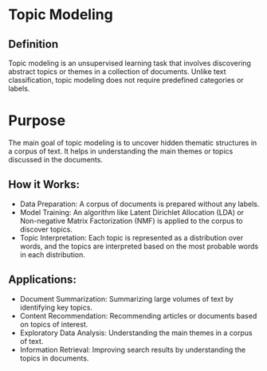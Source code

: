 # Topic Modeling

## Definition
Topic modeling is an unsupervised learning task that involves discovering abstract topics or themes in a collection of documents. Unlike text classification, topic modeling does not require predefined categories or labels.

# Purpose
The main goal of topic modeling is to uncover hidden thematic structures in a corpus of text. It helps in understanding the main themes or topics discussed in the documents.

## How it Works:
- Data Preparation: A corpus of documents is prepared without any labels.
- Model Training: An algorithm like Latent Dirichlet Allocation (LDA) or Non-negative Matrix Factorization (NMF) is applied to the corpus to discover topics.
- Topic Interpretation: Each topic is represented as a distribution over words, and the topics are interpreted based on the most probable words in each distribution.

## Applications:
- Document Summarization: Summarizing large volumes of text by identifying key topics.
- Content Recommendation: Recommending articles or documents based on topics of interest.
- Exploratory Data Analysis: Understanding the main themes in a corpus of text.
- Information Retrieval: Improving search results by understanding the topics in documents.
